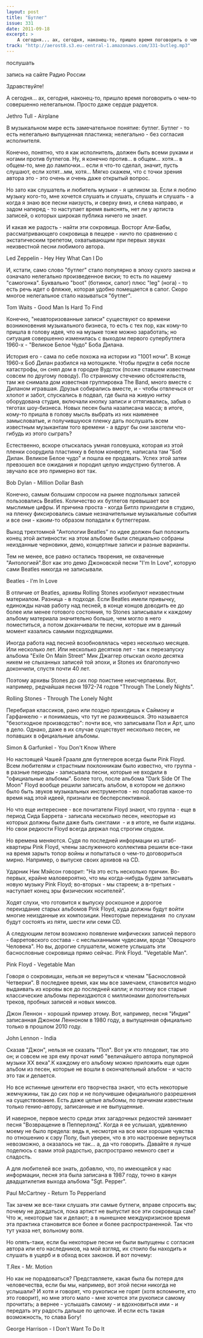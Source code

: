 ```yaml
---
layout: post
title: "Бутлег"
issue: 331
date: 2011-09-18
excerpt: >
    А сегодня... ах, сегодня, наконец-то, пришло время поговорить о чем-то совершенно нелегальном. Просто даже сердце радуется.
track: "http://aerost8.s3.eu-central-1.amazonaws.com/331-butleg.mp3"
---
```


послушать

запись на сайте Радио России

Здравствуйте!

А сегодня... ах, сегодня, наконец-то, пришло время поговорить о чем-то совершенно нелегальном. Просто даже сердце радуется.

Jethro Tull - Airplane

В музыкальном мире есть замечательное понятие: бутлег. Бутлег - то есть нелегально выпущенная пластинка; нелегально - без согласия исполнителя.

Конечно, понятно, что я как исполнитель, должен быть всеми руками и ногами против бутлегов. Ну, я конечно против... в общем... хотя... в общем-то, мне до лампочки... если я что-то сделал, значит, пусть слушают, если хотят...мм, хотя... Мягко скажем, что с точки зрения автора это - это очень и очень даже открытый вопрос.

Но зато как слушатель и любитель музыки - я целиком за. Если я люблю музыку кого-то, мне хочется слушать и слушать, слушать и слушать - а когда я знаю все песни наизусть, и сверху вниз, и слева направо, и задом наперед - то наступает время выяснять, нет ли у артиста записей, о которых широкая публика ничего не знает.

И какая же радость - найти эти сокровища. Восторг Али-Бабы, рассматривающего сокровища в пещере - ничто по сравнению с экстатическим трепетом, охватывающим при первых звуках неизвестной песни любимого автора.

Led Zeppelin - Hey Hey What Can I Do

И, кстати, само слово "бутлег" стало популярно в эпоху сухого закона и означало нелегально произведенное виски; то есть по нашему "самогонка". Буквально "boot" (ботинок, сапог) плюс "leg" (нога) - то есть речь идет о фляжке, которая удобно помещается в сапог. Скоро многое нелегальное стало называться "бутлег".

Tom Waits - Good Man Is Hard To Find

Конечно, "неавторизованные записи" существуют со времени возникновения музыкального бизнеса, то есть с тех пор, как кому-то пришла в голову идея, что на музыке тоже можно заработать; но ситуация совершенно изменилась с выходом первого супербутлега 1960-х - "Великое Белое Чудо" Боба Дилана.

История его - сама по себе похожа на истории из "1001 ночи". В конце 1960-х Боб Дилан разбился на мотоцикле. Чтобы придти в себя после катастрофы, он снял дом в городке Вудсток (позже ставшем известным совсем по другому поводу). По странному стечению обстоятельств, там же снимала дом известная группировка The Band, много вместе с Диланом игравшая. Друзья собирались вместе, и - чтобы отвлечься от хлопот и забот, спускались в подвал, где была на живую нитку оборудована студия, включали кнопку записи и оттягивались, забыв о тяготах шоу-бизнеса. Новых песен была назаписана масса; в итоге, кому-то пришла в голову мысль выбрать из них наименее замысловатые, и получившуюся пленку дать послушать всем известным музыкантам того времени - а вдруг бы они захотели что-гибудь из этого сыграть?

Естественно, вскоре отыскалась умная головушка, которая из этой пленки соорудила пластинку в белом конверте, написала там "Боб Дилан. Великое Белое чудо" и пошла ее продавать. Успех этой затеи превзошел все ожидания и породил целую индустрию бутлегов. А звучало все это примерно вот так.

Bob Dylan - Million Dollar Bash

Конечно, самым большим спросом на рынке подпольных записей пользовались Beatles. Количество их бутлегов превышает все мыслимые цифры. И причина проста - когда Битлз приходили в студию, на пленку фиксировались самые незначительные музыкальные события и все они - каким-то образом попадали к бутлеггерам.

Выход трехтомной "Антологии Beatles" по идее должен был положить конец этой активности: на этом альбоме были специально собраны неизданные черновики, демо, концертные записи и разные варианты.

Тем не менее, все равно остались творения, не охваченные "Антологией".Вот как это демо Джоновской песни "I'm In Love", которую сами Beatles никогда не записывали.

Beatles - I'm In Love

В отличие от Beatles, архивы Rolling Stones изобилуют неизвестным материалом. Разница - в подходе. Если Beatles имели привычку, единожды начав работу над песней, в конце концов доводить ее до более или менее готового состояния, то Stones записывали к каждому альбому материала значительно больше, чем могло в него поместиться, а потом доканчивали те песни, которые им в данный момент казались самыми подходящими.

Иногда работа над песней возобновлялась через несколько месяцев. Или несколько лет. Или несколько десятков лет - так к перезапуску альбома "Exile On Main Street" Мик Джаггер отыскал около десятка никем не слыханных записей той эпохи, и Stones их благополучно докончили, спустя почти 40 лет.

Поэтому архивы Stones до сих пор поистине неисчерпаемы. Вот, например, редчайшая песня 1972-74 годов "Through The Lonely Nights".

Rolling Stones - Through The Lonely Night

Перебирая классиков, рано или поздно приходишь к Саймону и Гарфанкелю - и понимаешь, что тут не разживешься. Это называется "безотходное производство": почти все, что записывали Пол и Арт, шло в дело. Однако, даже в их случае существует несколько песен, не попавших в официальные альбомы.

Simon & Garfunkel - You Don't Know Where

Но настоящей Чашей Грааля для бутлегеров всегда были Pink Floyd. Всем любителям и страстным поклонникам было известно, что группа - в разные периоды - записывала песни, которые не входили в "официальные альбомы". Более того, после альбома "Dark Side Of The Moon" Floyd вообще решили записать альбом, в котором не должно было быть звуков музыкальных инструментов - но поработав какое-то время над этой идеей, признали ее бесперспективной.

Но что еще интереснее - все почитатели Floyd знают, что группа - еще в период Сида Баррета - записала несколько песен, некоторые из которых должны были даже быть синглами  - и в итоге, не были изданы. Но свои редкости Floyd всегда держал под строгим спудом.

Но времена меняются. Судя по последней информации из штаб-квартиры Pink Floyd, члены заслуженного коллектива решили все-таки на время зарыть топор войны и попытаться о чем-то договориться мирно. Например, о выпуске своих архивов на CD.

Ударник Ник Мэйсон говорит: "На это есть несколько причин. Во-первых, крайне маловероятно, что мы когда-нибудь будем записывать новую музыку Pink Floyd; во-вторых - мы стареем; а в-третьих - наступает конец эры физических носителей".

Ходят слухи, что готовится к выпуску роскошное и дорогое переиздание старых альбомов Pink Floyd, куда должны будут войти многие неизданные их композиции. Некоторые переиздания  по слухам будут состоять из пяти, шести или семи CD.

А следующим летом возможно появление мифических записей первого - барретовского состава - с неслыханными чудесами, вроде "Овощного Человека". Но вы, дорогие слушатели, можете услышать эти баснословные сокровища прямо сейчас. Pink Floyd. "Vegetable Man".

Pink Floyd - Vegetable Man

Говоря о сокровищах, нельзя не вернуться к членам "Баснословной Четверки". В последнее время, как мы все замечаем, становится модно выдаивать из коровы все до последней капли; и поэтому все старые классические альбомы переиздаются с миллионами дополнительных треков, пробных записей и новых миксов.

Джон Леннон - хороший пример этому. Вот, например, песня "Индия" записанная Джоном Ленноном в 1980 году, а выпущенная официально только в прошлом 2010 году.

John Lennon - India

Сказав "Джон", нельзя не сказать "Пол". Вот уж кто плодовит, так это он; и совсем не зря ему прочат нимб "величайшего автора популярной музыки XX века".К каждому его альбому можно приложить еще один альбом из песен, которые не вошли в окончательный альбом - и часто это так и делается.

Но все истинные ценители его творчества знают, что есть некоторые жемчужины, так до сих пор и не получившие официального разрешения на существование. Есть даже целые альбомы, по причинам известным только гению-автору, записанные и не выпущенные.

И наверное, первое место среди этих загадочных редкостей занимает песня "Возвращение в Пепперлэнд". Когда я ее услышал, удивлению моему не было предела: ведь я, несмотря на все мои хорошие чувства по отношению к сэру Полу, был уверен, что в это настроение вернуться невозможно, а оказалось не так... а, да что говорить. Давайте я лучше поделюсь с вами этой радостью, распространю немного свет и сладость.

А для любителей все знать, добавлю, что, по имеющейся у нас информации, песня эта была записана в 1987 году, точно в канун двадцатилетия выхода альбома "Sgt. Pepper".

Paul McCartney - Return To Pepperland

Так зачем же все-таки слушать эти самые бутлеги, вправе спросить вы; почему не дождаться, пока артист не выпустит все эти сокровища сам? Что ж, некоторые так и делают; а в нынешнее междукризисное время эта практика становится все более и более распространенной. Так что тут указа нет, вольному воля.

Но опять-таки, если бы некоторые песни не были выпущены с согласия автора или его наследников, на мой взгляд, их стоило бы находить и слушать в ущерб и в обход всех законов. И вот почему:

T.Rex - Mr. Motion

Но как не порадоваться? Представляете, какая была бы потеря для человечества, если бы мы, например, вот этой песни никогда не услышали? И хотя и говорят, что рукописи не горят (хотя вспомните, кто это говорит), но мне этого мало - мне хочется эти рукописи самому прочитать; а вернее - услышать самому - и вдохновиться ими - и передать эту радость дальше по цепочке. И если есть такая возможность, то слава Богу!

George Harrison - I Don't Want To Do It
